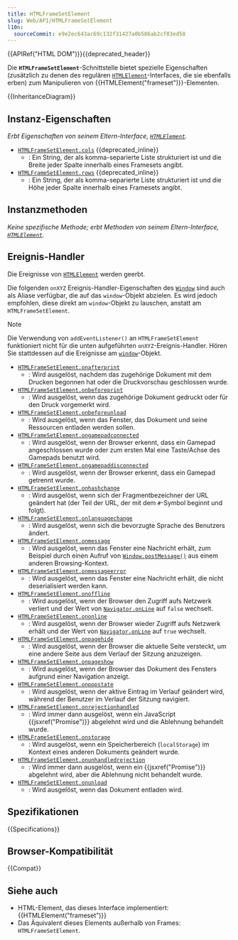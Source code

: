 ```yaml
---
title: HTMLFrameSetElement
slug: Web/API/HTMLFrameSetElement
l10n:
  sourceCommit: e9e2ec643ac69c132f31427a0b586ab2cf83ed58
---
```


{{APIRef("HTML DOM")}}{{deprecated_header}}

Die **`HTMLFrameSetElement`**-Schnittstelle bietet spezielle Eigenschaften (zusätzlich zu denen des regulären [`HTMLElement`](/de/docs/Web/API/HTMLElement)-Interfaces, die sie ebenfalls erben) zum Manipulieren von {{HTMLElement("frameset")}}-Elementen.

{{InheritanceDiagram}}

## Instanz-Eigenschaften

_Erbt Eigenschaften von seinem Eltern-Interface, [`HTMLElement`](/de/docs/Web/API/HTMLElement)._

- [`HTMLFrameSetElement.cols`](/de/docs/Web/API/HTMLFrameSetElement/cols) {{deprecated_inline}}
  - : Ein String, der als komma-separierte Liste strukturiert ist und die Breite jeder Spalte innerhalb eines Framesets angibt.
- [`HTMLFrameSetElement.rows`](/de/docs/Web/API/HTMLFrameSetElement/rows) {{deprecated_inline}}
  - : Ein String, der als komma-separierte Liste strukturiert ist und die Höhe jeder Spalte innerhalb eines Framesets angibt.

## Instanzmethoden

_Keine spezifische Methode; erbt Methoden von seinem Eltern-Interface, [`HTMLElement`](/de/docs/Web/API/HTMLElement)._

## Ereignis-Handler

Die Ereignisse von [`HTMLElement`](/de/docs/Web/API/HTMLElement) werden geerbt.

Die folgenden `onXYZ` Ereignis-Handler-Eigenschaften des [`Window`](/de/docs/Web/API/Window) sind auch als Aliase verfügbar, die auf das `window`-Objekt abzielen. Es wird jedoch empfohlen, diese direkt am `window`-Objekt zu lauschen, anstatt am `HTMLFrameSetElement`.

> [!NOTE]
> Die Verwendung von `addEventListener()` an `HTMLFrameSetElement` funktioniert nicht für die unten aufgeführten `onXYZ`-Ereignis-Handler. Hören Sie stattdessen auf die Ereignisse am [`window`](/de/docs/Web/API/Window)-Objekt.

- [`HTMLFrameSetElement.onafterprint`](/de/docs/Web/API/Window/afterprint_event)
  - : Wird ausgelöst, nachdem das zugehörige Dokument mit dem Drucken begonnen hat oder die Druckvorschau geschlossen wurde.
- [`HTMLFrameSetElement.onbeforeprint`](/de/docs/Web/API/Window/beforeprint_event)
  - : Wird ausgelöst, wenn das zugehörige Dokument gedruckt oder für den Druck vorgemerkt wird.
- [`HTMLFrameSetElement.onbeforeunload`](/de/docs/Web/API/Window/beforeunload_event)
  - : Wird ausgelöst, wenn das Fenster, das Dokument und seine Ressourcen entladen werden sollen.
- [`HTMLFrameSetElement.ongamepadconnected`](/de/docs/Web/API/Window/gamepadconnected_event)
  - : Wird ausgelöst, wenn der Browser erkennt, dass ein Gamepad angeschlossen wurde oder zum ersten Mal eine Taste/Achse des Gamepads benutzt wird.
- [`HTMLFrameSetElement.ongamepaddisconnected`](/de/docs/Web/API/Window/gamepaddisconnected_event)
  - : Wird ausgelöst, wenn der Browser erkennt, dass ein Gamepad getrennt wurde.
- [`HTMLFrameSetElement.onhashchange`](/de/docs/Web/API/Window/hashchange_event)
  - : Wird ausgelöst, wenn sich der Fragmentbezeichner der URL geändert hat (der Teil der URL, der mit dem `#`-Symbol beginnt und folgt).
- [`HTMLFrameSetElement.onlanguagechange`](/de/docs/Web/API/Window/languagechange_event)
  - : Wird ausgelöst, wenn sich die bevorzugte Sprache des Benutzers ändert.
- [`HTMLFrameSetElement.onmessage`](/de/docs/Web/API/Window/message_event)
  - : Wird ausgelöst, wenn das Fenster eine Nachricht erhält, zum Beispiel durch einen Aufruf von [`Window.postMessage()`](/de/docs/Web/API/Window/postMessage) aus einem anderen Browsing-Kontext.
- [`HTMLFrameSetElement.onmessageerror`](/de/docs/Web/API/Window/messageerror_event)
  - : Wird ausgelöst, wenn das Fenster eine Nachricht erhält, die nicht deserialisiert werden kann.
- [`HTMLFrameSetElement.onoffline`](/de/docs/Web/API/Window/offline_event)
  - : Wird ausgelöst, wenn der Browser den Zugriff aufs Netzwerk verliert und der Wert von [`Navigator.onLine`](/de/docs/Web/API/Navigator/onLine) auf `false` wechselt.
- [`HTMLFrameSetElement.ononline`](/de/docs/Web/API/Window/online_event)
  - : Wird ausgelöst, wenn der Browser wieder Zugriff aufs Netzwerk erhält und der Wert von [`Navigator.onLine`](/de/docs/Web/API/Navigator/onLine) auf `true` wechselt.
- [`HTMLFrameSetElement.onpagehide`](/de/docs/Web/API/Window/pagehide_event)
  - : Wird ausgelöst, wenn der Browser die aktuelle Seite versteckt, um eine andere Seite aus dem Verlauf der Sitzung anzuzeigen.
- [`HTMLFrameSetElement.onpageshow`](/de/docs/Web/API/Window/pageshow_event)
  - : Wird ausgelöst, wenn der Browser das Dokument des Fensters aufgrund einer Navigation anzeigt.
- [`HTMLFrameSetElement.onpopstate`](/de/docs/Web/API/Window/popstate_event)
  - : Wird ausgelöst, wenn der aktive Eintrag im Verlauf geändert wird, während der Benutzer im Verlauf der Sitzung navigiert.
- [`HTMLFrameSetElement.onrejectionhandled`](/de/docs/Web/API/Window/rejectionhandled_event)
  - : Wird immer dann ausgelöst, wenn ein JavaScript {{jsxref("Promise")}} abgelehnt wird und die Ablehnung behandelt wurde.
- [`HTMLFrameSetElement.onstorage`](/de/docs/Web/API/Window/storage_event)
  - : Wird ausgelöst, wenn ein Speicherbereich (`localStorage`) im Kontext eines anderen Dokuments geändert wurde.
- [`HTMLFrameSetElement.onunhandledrejection`](/de/docs/Web/API/Window/unhandledrejection_event)
  - : Wird immer dann ausgelöst, wenn ein {{jsxref("Promise")}} abgelehnt wird, aber die Ablehnung nicht behandelt wurde.
- [`HTMLFrameSetElement.onunload`](/de/docs/Web/API/Window/unload_event)
  - : Wird ausgelöst, wenn das Dokument entladen wird.

## Spezifikationen

{{Specifications}}

## Browser-Kompatibilität

{{Compat}}

## Siehe auch

- HTML-Element, das dieses Interface implementiert: {{HTMLElement("frameset")}}
- Das Äquivalent dieses Elements außerhalb von Frames: `HTMLFrameSetElement`.
